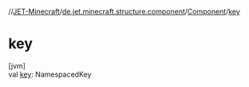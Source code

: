 //[JET-Minecraft](../../../index.md)/[de.jet.minecraft.structure.component](../index.md)/[Component](index.md)/[key](key.md)

# key

[jvm]\
val [key](key.md): NamespacedKey
